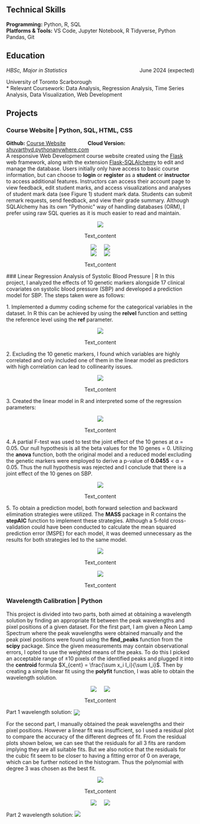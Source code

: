 ## Technical Skills
<b>Programming:</b> Python, R, SQL <br>
<b>Platforms & Tools:</b> VS Code, Jupyter Notebook, R Tidyverse, Python Pandas, Git

## Education 
<div style="overflow: hidden;">
    <div style="float: left;"><em>HBSc, Major in Statistics</em></div>
    <div style="float: right;">June 2024 (expected)</div>
</div>
<p>University of Toronto Scarborough<br>
* Relevant Coursework: Data Analysis, Regression Analysis, Time Series Analysis, Data Visualization, Web Development</p>

## Projects
### Course Website | Python, SQL, HTML, CSS
<b>Github:</b> [Course Website](https://github.com/ShuvarthyD/Course_Website) &nbsp; &nbsp; &nbsp; &nbsp; &nbsp; &nbsp; &nbsp; <b>Cloud Version:</b> [shuvarthyd.pythonanywhere.com](https://shuvarthyd.pythonanywhere.com/)
<br>
A responsive Web Development course website created using the [Flask](https://flask.palletsprojects.com/en/3.0.x/) web framework, along with the extension [Flask-SQLAlchemy](https://flask-sqlalchemy.palletsprojects.com/en/3.1.x/) to edit and manage the database. Users initially only have access to basic course information, but can choose to **login** or **register** as a **student** or **instructor** to access additional features. Instructors can access their account page to view feedback, edit student marks, and access visualizations and analyses of student mark data (see Figure 1) student mark data. Students can submit remark requests, send feedback, and view their grade summary. Although SQLAlchemy has its own "Pythonic" way of handling databases (ORM), I prefer using raw SQL queries as it is much easier to read and maintain.
<p align="center">
  <img src="https://github.com/ShuvarthyD/portfolio/blob/main/img/CW_6.png" />
</p>
<p style="text-align: center;">Text_content</p>
<div style="display: flex; justify-content: center;">
  <div style="margin: 0 10px;">
    <img src="https://github.com/ShuvarthyD/portfolio/blob/main/img/CW_1.png" />
  </div>
  <div style="margin: 0 10px;">
    <img src="https://github.com/ShuvarthyD/portfolio/blob/main/img/CW_2.png" />
  </div>
</div>
<div style="display: flex; justify-content: center;">
  <div style="margin: 0 10px;">
    <img src="https://github.com/ShuvarthyD/portfolio/blob/main/img/CW_3.png" />
  </div>
  <div style="margin: 0 10px;">
    <img src="https://github.com/ShuvarthyD/portfolio/blob/main/img/CW_5.png" />
  </div>
</div>
<p style="text-align: center;">Text_content</p>
### Linear Regression Analysis of Systolic Blood Pressure | R
In this project, I analyzed the effects of 10 genetic markers alongside 17 clinical covariates on systolic blood pressure (SBP) and developed a prediction model for SBP. The steps taken were as follows:
<p align="center">
</p>
1. Implemented a dummy coding scheme for the categorical variables in the dataset. In R this can be achieved by using the <b>relvel</b> function and setting the reference level using the <b>ref</b> parameter.
<p align="center">
  <img src="https://github.com/ShuvarthyD/portfolio/blob/main/img/SBP_1.png" />
</p>
<p style="text-align: center;">Text_content</p>
2. Excluding the 10 genetic markers, I found which variables are highly correlated and only included one of them in the linear model as predictors with high correlation can lead to collinearity issues.
<p align="center">
  <img src="https://github.com/ShuvarthyD/portfolio/blob/main/img/SBP_2.png" />
</p>
<p style="text-align: center;">Text_content</p>
3. Created the linear model in R and interpreted some of the regression parameters:
<p align="center">
  <img src="https://github.com/ShuvarthyD/portfolio/blob/main/img/SBP_3.png" />
</p>
<p style="text-align: center;">Text_content</p>
4. A partial F-test was used to test the joint effect of the 10 genes at α = 0.05. Our null hypothesis is all the beta values for the 10 genes = 0. Utilizing  the <b>anova</b> function, both the original model and a reduced model excluding the genetic markers were employed to derive a p-value of <b>0.0455</b> < α = 0.05. Thus the null hypothesis was rejected and I conclude that there is a joint effect of the 10 genes on SBP.
<p align="center">
  <img src="https://github.com/ShuvarthyD/portfolio/blob/main/img/SBP_4.png" />
</p>
<p style="text-align: center;">Text_content</p>
5. To obtain a prediction model, both forward selection and backward elimination strategies were utilized. The <b>MASS</b> package in R contains the <b>stepAIC</b> function to implement these strategies. Although a 5-fold cross-validation could have been conducted to calculate the mean squared prediction error (MSPE) for each model, it was deemed unnecessary as the results for both strategies led to the same model.
<p align="center">
  <img src="https://github.com/ShuvarthyD/portfolio/blob/main/img/SBP_5.png" />
</p>
<p style="text-align: center;">Text_content</p>
<p align="center">
  <img src="https://github.com/ShuvarthyD/portfolio/blob/main/img/SBP_6.png" />
</p>
<p style="text-align: center;">Text_content</p>

### Wavelength Calibration | Python
This project is divided into two parts, both aimed at obtaining a wavelength solution by finding an appropriate fit between the peak wavelengths and pixel positions of a given dataset. For the first part, I am given a Neon Lamp Spectrum where the peak wavelengths were obtained manually and the peak pixel positions were found using the <b>find_peaks</b> function from the <b>scipy</b> package. Since the given measurements may contain observational errors, I opted to use the weighted means of the peaks. To do this I picked an acceptable range of &pm;10 pixels of the identified peaks and plugged it into the <b>centroid</b> formula $X_{cent} = \frac{\sum x_i I_i}{\sum I_i}\$. Then by creating a simple linear fit using the <b>polyfit</b> function, I was able to obtain the wavelength solution.
<div style="display: flex; justify-content: center;">
  <div style="margin: 0 10px;">
    <img src="https://github.com/ShuvarthyD/portfolio/blob/main/img/WC_1.png" />
  </div>
  <div style="margin: 0 10px;">
    <img src="https://github.com/ShuvarthyD/portfolio/blob/main/img/WC_2.png" />
  </div>
</div>
<p style="text-align: center;">Text_content</p>
<p>Part 1 wavelength solution: <img src="https://latex.codecogs.com/svg.image?\lambda=(0.236\pm&space;0.000)x&plus;(527.843\pm&space;0.297)" style="vertical-align: middle;"/> </p>
For the second part, I manually obtained the peak wavelengths and their pixel positions. However a linear fit was insufficient, so I used a residual plot to compare the accuracy of the different degrees of fit. From the residual plots shown below, we can see that the residuals for all 3 fits are random implying they are all suitable fits. But we also notice that the residuals for the cubic fit seem to be closer to having a fitting error of 0 on average, which can be further noticed in the histogram. Thus the polynomial with degree 3 was chosen as the best fit.
<p align="center">
  <img src="https://github.com/ShuvarthyD/portfolio/blob/main/img/WC_3.png" />
</p>
<p style="text-align: center;">Text_content</p>
<div style="display: flex; justify-content: center;">
  <div style="margin: 0 10px;">
    <img src="https://github.com/ShuvarthyD/portfolio/blob/main/img/WC_4.png" />
  </div>
  <div style="margin: 0 10px;">
    <img src="https://github.com/ShuvarthyD/portfolio/blob/main/img/WC_5.png" />
  </div>
</div>
<p>Part 2 wavelength solution: <img src="https://latex.codecogs.com/svg.image?\lambda=-(0.065\pm&space;0.038)x^{2}&plus;(12.287\pm&space;4.762)x&plus;(15530.984\pm&space;189.504)" /></p>

